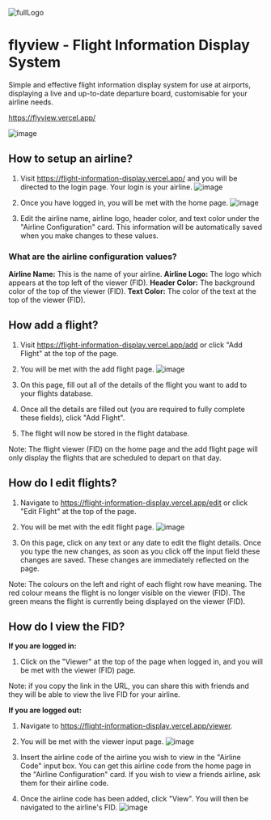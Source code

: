 ![fullLogo](https://user-images.githubusercontent.com/69449713/213912081-2a67d5f2-8c74-49ee-8cdd-7faca1e2e7a3.png)
# flyview - Flight Information Display System

Simple and effective flight information display system for use at airports, displaying a live and up-to-date departure board, customisable for your airline needs.

https://flyview.vercel.app/

![image](https://user-images.githubusercontent.com/69449713/213912227-a1af0387-b492-4768-a3d6-1c34636b32b2.png)

## How to setup an airline?
1. Visit https://flight-information-display.vercel.app/ and you will be directed to the login page. Your login is your airline.
![image](https://user-images.githubusercontent.com/69449713/213912212-627e7a23-7de2-4c0b-8f6f-c56d3f5945dc.png)

2. Once you have logged in, you will be met with the home page.
![image](https://user-images.githubusercontent.com/69449713/213912182-b38c86e2-8bc4-4aa6-887e-6684874a3a6f.png)

3. Edit the airline name, airline logo, header color, and text color under the "Airline Configuration" card. This information will be automatically saved when you make changes to these values.

### What are the airline configuration values?
**Airline Name:** This is the name of your airline.
**Airline Logo:** The logo which appears at the top left of the viewer (FID).
**Header Color:** The background color of the top of the viewer (FID).
**Text Color:** The color of the text at the top of the viewer (FID).

## How add a flight?
1.  Visit https://flight-information-display.vercel.app/add or click "Add Flight" at the top of the page.

2. You will be met with the add flight page.
![image](https://user-images.githubusercontent.com/69449713/213912241-2d9aafad-1978-48b7-ac96-f0fb13d4501d.png)

3. On this page, fill out all of the details of the flight you want to add to your flights database.

4. Once all the details are filled out (you are required to fully complete these fields), click "Add Flight".

5. The flight will now be stored in the flight database.

Note:  The flight viewer (FID) on the home page and the add flight page will only display the flights that are scheduled to depart on that day.

## How do I edit flights?
1. Navigate to https://flight-information-display.vercel.app/edit or click "Edit Flight" at the top of the page.

2. You will be met with the edit flight page.
![image](https://user-images.githubusercontent.com/69449713/213912252-73bc425e-b789-4572-927b-81cc792bf913.png)

3. On this page, click on any text or any date to edit the flight details. Once you type the new changes, as soon as you click off the input field these changes are saved.  These changes are immediately reflected on the page.

Note: The colours on the left and right of each flight row have meaning. The red colour means the flight is no longer visible on the viewer (FID). The green means the flight is currently being displayed on the viewer (FID).

## How do I view the FID?
**If you are logged in:**
1. Click on the "Viewer" at the top of the page when logged in, and you will be met with the viewer (FID) page.

Note: if you copy the link in the URL, you can share this with friends and they will be able to view the live FID for your airline.

**If you are logged out:**
1. Navigate to https://flight-information-display.vercel.app/viewer.

2. You will be met with the viewer input page.
![image](https://user-images.githubusercontent.com/69449713/213912365-616b0315-de41-4857-abdc-ed5355f44f8e.png)

3. Insert the airline code of the airline you wish to view in the "Airline Code" input box. You can get this airline code from the home page in the "Airline Configuration" card. If you wish to view a friends airline, ask them for their airline code.

4. Once the airline code has been added, click "View". You will then be navigated to the airline's FID.
![image](https://user-images.githubusercontent.com/69449713/213912227-a1af0387-b492-4768-a3d6-1c34636b32b2.png)
